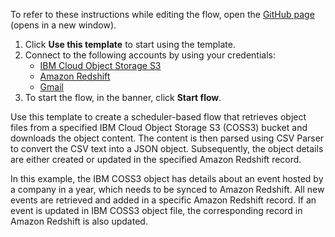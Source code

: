 To refer to these instructions while editing the flow, open the [GitHub page](https://github.com/ot4i/app-connect-templates/tree/main/resources/markdown/Integrate%20data%20between%20IBM%20Cloud%20Object%20Storage%20S3%20and%20Amazon%20Redshift_instructions.md) (opens in a new window).

1. Click **Use this template** to start using the template.
2. Connect to the following accounts by using your credentials:
   - [IBM Cloud Object Storage S3](https://ibm.biz/accoss3)
   - [Amazon Redshift](https://ibm.biz/acamazonredshift)
   - [Gmail](https://ibm.biz/acgmail)
3. To start the flow, in the banner, click **Start flow**.

Use this template to create a scheduler-based flow that retrieves object files from a specified IBM Cloud Object Storage S3 (COSS3) bucket and downloads the object content. The content is then parsed using CSV Parser to convert the CSV text into a JSON object. Subsequently, the object details are either created or updated in the specified Amazon Redshift record.

In this example, the IBM COSS3 object has details about an event hosted by a company in a year, which needs to be synced to Amazon Redshift. All new events are retrieved and added in a specific Amazon Redshift record. If an event is updated in IBM COSS3 object file, the corresponding record in Amazon Redshift is also updated.


